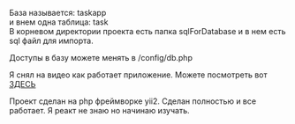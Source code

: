 База называется: taskapp <br>
и внем одна таблица: task <br>
В корневом директории проекта есть папка sqlForDatabase  и в нем есть sql файл для импорта.

Доступы в базу можете менять в /config/db.php


<p>
    Я снял на видео как работает приложение. Можете посмотреть вот
    <a href="https://youtu.be/04fi1FtfpeU" target="_blank">
        ЗДЕСЬ
    </a>
    <br>
</p>

Проект сделан на php фреймворке yii2.
Сделан полностью и все работает.
Я реакт не знаю но начинаю изучать.
